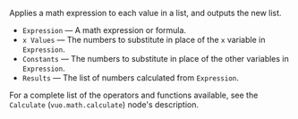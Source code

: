 Applies a math expression to each value in a list, and outputs the new list.

   - `Expression` — A math expression or formula.
   - `x Values` — The numbers to substitute in place of the `x` variable in `Expression`.
   - `Constants` — The numbers to substitute in place of the other variables in `Expression`.
   - `Results` — The list of numbers calculated from `Expression`.

For a complete list of the operators and functions available, see the `Calculate` (`vuo.math.calculate`) node's description.
